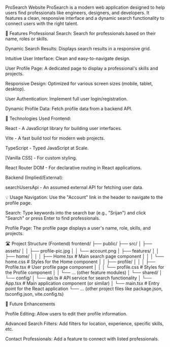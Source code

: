 ProSearch Website
ProSearch is a modern web application designed to help users find professionals like engineers, designers, and developers. It features a clean, responsive interface and a dynamic search functionality to connect users with the right talent.

🌟 Features
Professional Search: Search for professionals based on their name, roles or skills.

Dynamic Search Results: Displays search results in a responsive grid.

Intuitive User Interface: Clean and easy-to-navigate design.

User Profile Page: A dedicated page to display a professional's skills and projects.

Responsive Design: Optimized for various screen sizes (mobile, tablet, desktop).

User Authentication: Implement full user login/registration.

Dynamic Profile Data: Fetch profile data from a backend API.

🚀 Technologies Used
Frontend:

React - A JavaScript library for building user interfaces.

Vite - A fast build tool for modern web projects.

TypeScript - Typed JavaScript at Scale.

[Vanilla CSS] - For custom styling.

React Router DOM - For declarative routing in React applications.

Backend (Implied/External):

searchUsersApi - An assumed external API for fetching user data.



💡 Usage
Navigation: Use the "Account" link in the header to navigate to the profile page.

Search: Type keywords into the search bar (e.g., "Srijan") and click "Search" or press Enter to find professionals.

Profile Page: The profile page displays a user's name, role, skills, and projects.

🛣️ Project Structure (Frontend)
frontend/
├── public/
├── src/
│   ├── assets/
│   │   ├── profile-pic.jpg
│   │   └── account.png
│   ├── features/
│   │   ├── home/
│   │   │   ├── Home.tsx          # Main search page component
│   │   │   └── home.css          # Styles for the Home component
│   │   ├── profile/
│   │   │   ├── Profile.tsx       # User profile page component
│   │   │   └── profile.css       # Styles for the Profile component
│   │   └── ... (other feature modules)
│   └── shared/
│       └── config/
│           └── api.ts            # API service for search functionality
│   └── App.tsx                   # Main application component (or similar)
│   └── main.tsx                  # Entry point for the React application
└── ... (other project files like package.json, tsconfig.json, vite.config.ts)

🚀 Future Enhancements

Profile Editing: Allow users to edit their profile information.

Advanced Search Filters: Add filters for location, experience, specific skills, etc.

Contact Professionals: Add a feature to connect with listed professionals.


